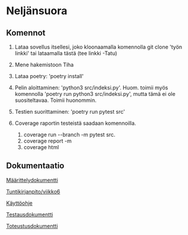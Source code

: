 # Neljänsuora

## Komennot

1. Lataa sovellus itsellesi, joko kloonaamalla komennolla git clone 'työn linkki' tai lataamalla tästä (tee linkki -Tatu)

2. Mene hakemistoon Tiha

3. Lataa poetry: 'poetry install'

4. Pelin aloittaminen: 'python3 src/indeksi.py'.
Huom. toimii myös komennolla 'poetry run python3 src/indeksi.py', mutta tämä ei ole suositeltavaa. Toimii huonommin.

5. Testien suorittaminen: 'poetry run pytest src'

6. Coverage raportin testeistä saadaan komennoilla.
   1. coverage run --branch -m pytest src.
   2. coverage report -m
   3. coverage html

## Dokumentaatio

[Määrittelydokumentti](https://github.com/TatuSorjonen/Tiha/blob/master/maarittelydokumentti.md)

[Tuntikirjanpito/viikko6](https://github.com/TatuSorjonen/Tiha/blob/master/Dokumentaatio/tuntikirjanpito/viikko6.md)

[Käyttöohje](https://github.com/TatuSorjonen/Tiha/blob/master/Dokumentaatio/kayttoohje.md)

[Testausdokumentti](https://github.com/TatuSorjonen/Tiha/blob/master/Dokumentaatio/testausdokumentti.md)

[Toteustusdokumentti](https://github.com/TatuSorjonen/Tiha/blob/master/Dokumentaatio/toteutusdokumentti.md)
